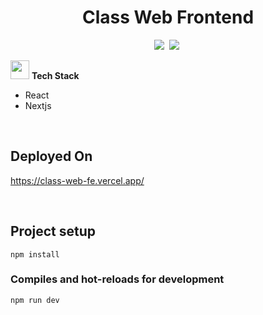 <h1 align="center">
    Class Web Frontend
</h1>

<p align="center">
    <img src="https://img.shields.io/badge/Version-1.0-success" />&nbsp;
    <img src="https://img.shields.io/badge/Status-Developing-blue" />&nbsp;
</p>

<img src="https://media.giphy.com/media/iY8CRBdQXODJSCERIr/giphy.gif" width="30px">&nbsp;**Tech Stack**

- React
- Nextjs

<br>

## Deployed On 
https://class-web-fe.vercel.app/

<br>

## Project setup
```
npm install
```

### Compiles and hot-reloads for development
```
npm run dev
```
